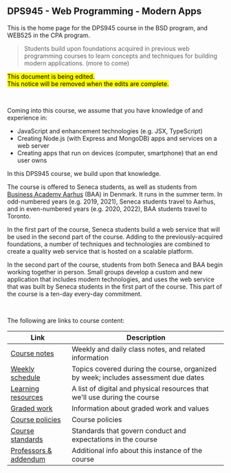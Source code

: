 ## DPS945 - Web Programming - Modern Apps

This is the home page for the DPS945 course in the BSD program, and WEB525 in the CPA program.

> Students build upon foundations acquired in previous web programming courses to learn concepts and techniques for building modern applications. (more to come)

<mark>This document is being edited.<br>This notice will be removed when the edits are complete.</mark>

<br>

Coming into this course, we assume that you have knowledge of and experience in:
* JavaScript and enhancement technologies (e.g. JSX, TypeScript)
* Creating Node.js (with Express and MongoDB) apps and services on a web server
* Creating apps that run on devices (computer, smartphone) that an end user owns

In this DPS945 course, we build upon that knowledge. 

The course is offered to Seneca students, as well as students from <a href="https://www.baaa.dk/" target="_blank">Business Academy Aarhus</a> (BAA) in Denmark. It runs in the summer term. In odd-numbered years (e.g. 2019, 2021), Seneca students travel to Aarhus, and in even-numbered years (e.g. 2020, 2022), BAA students travel to Toronto. 

In the first part of the course, Seneca students build a web service that will be used in the second part of the course. Adding to the previously-acquired foundations, a number of techniques and technologies are combined to create a quality web service that is hosted on a scalable platform. 

In the second part of the course, students from both Seneca and BAA begin working together in person. Small groups develop a custom and new application that includes modern technologies, and uses the web service that was built by Seneca students in the first part of the course. This part of the course is a ten-day every-day commitment. 

<br>

The following are links to course content:

| Link | Description |
| ---- | ----------- |
| [Course notes](notes/) | Weekly and daily class notes, and related information |
| [Weekly schedule](weekly-schedule) | Topics covered during the course, organized by week; includes assessment due dates |
| [Learning resources](resources) | A list of digital and physical resources that we'll use during the course |
| [Graded work](graded-work) | Information about graded work and values |
| [Course policies](policies) | Course policies |
| [Course standards](standards) | Standards that govern conduct and expectations in the course |
| [Professors & addendum](professor) | Additional info about this instance of the course |

<br>
